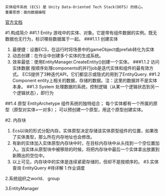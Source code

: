 	实体组件系统 (ECS) 是 Unity Data-Oriented Tech Stack(DOTS) 的核心。
	重要思想：面向数据编程
[官方文档](https://docs.unity3d.com/Packages/com.unity.entities@0.17/manual/ecs_core.html) 

#1.构成简介
##1.1 Entity
游戏中的实体、对象。它是带有组件数据的实例。既无数据也无行为，标识哪些数据属于一起。
###1.1.1 创建实体
1. 最便捷：设置ECS，在运行时将场景中的gameObject或prefab转化为实体
2. 动态创建：在作业中创建多个实体的生成系统。
3. 效率最低：使用EntityManager.CreateEntity()创建一个实体。
###1.1.2 访问实体数据
按顺序处理components的并行job是迭代实体和组件的最有效方式。
ECS提供了3种迭代API，它们都显示或隐式的用到了EntityQuery.
##1.2 Component
entity上相关的数据，存储的数据。注：这里的数据并不是实体本身。
##1.3 System
处理数据的系统，控制逻辑（从某一个逻辑状态到另一个逻辑状态），即行为

##1.4 原型 EntityArchetype
组件系统的独特组合；
每个实体都有一个所属的原型（原型对实体=一对多）；
可以预创建一个原型，用这个原型创建实体。

#2. 内存块
1. Ecs以块的形式分配内存。实体原型决定存储该实体原型组件的位置，如果改了实体类型，那么所在内存地址也会修改。
2. 有新的实体加入实体原型内存块中时，在目标内存块中从头找到一个空位置加入。当实体从原型块中被移除的时候，将把内存块中最后一个实体拿出放置到新腾出的空位中。
3. 以上可见，内存块中的实体是连续紧密存储的，但却不是按顺序的。
#3.实体查询
EntityQuery
#待详解
1.作业调度

2.系统组织之world、 group

3.EntityManager
